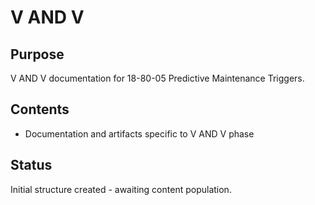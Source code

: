 # V AND V

## Purpose
V AND V documentation for 18-80-05 Predictive Maintenance Triggers.

## Contents
- Documentation and artifacts specific to V AND V phase

## Status
Initial structure created - awaiting content population.
